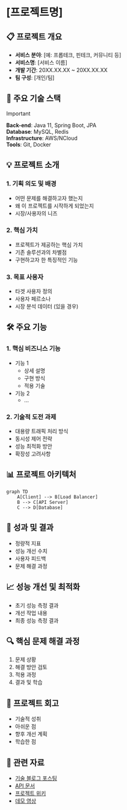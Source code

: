# [프로젝트명]

## 📋 프로젝트 개요
- **서비스 분야**: [예: 프롭테크, 핀테크, 커뮤니티 등]
- **서비스명**: [서비스 이름]
- **개발 기간**: 20XX.XX.XX ~ 20XX.XX.XX
- **팀 구성**: [개인/팀]

## 🔧 주요 기술 스택
> [!IMPORTANT]  
> **Back-end**: Java 11, Spring Boot, JPA  
> **Database**: MySQL, Redis  
> **Infrastructure**: AWS/NCloud  
> **Tools**: Git, Docker  

## 💡 프로젝트 소개

### 1. 기획 의도 및 배경
- 어떤 문제를 해결하고자 했는지
- 왜 이 프로젝트를 시작하게 되었는지
- 시장/사용자의 니즈

### 2. 핵심 가치
- 프로젝트가 제공하는 핵심 가치
- 기존 솔루션과의 차별점
- 구현하고자 한 특징적인 기능

### 3. 목표 사용자
- 타겟 사용자 정의
- 사용자 페르소나
- 시장 분석 데이터 (있을 경우)

## 🛠 주요 기능

### 1. 핵심 비즈니스 기능
- 기능 1
  - 상세 설명
  - 구현 방식
  - 적용 기술
- 기능 2
  - ...

### 2. 기술적 도전 과제
- 대용량 트래픽 처리 방식
- 동시성 제어 전략
- 성능 최적화 방안
- 확장성 고려사항

## 📊 프로젝트 아키텍처
```mermaid
graph TD
    A[Client] --> B[Load Balancer]
    B --> C[API Server]
    C --> D[Database]
```

## 🎯 성과 및 결과
- 정량적 지표
- 성능 개선 수치
- 사용자 피드백
- 문제 해결 과정

## 📈 성능 개선 및 최적화
- 초기 성능 측정 결과
- 개선 작업 내용
- 최종 성능 측정 결과

## 🔍 핵심 문제 해결 과정
1. 문제 상황
2. 해결 방안 검토
3. 적용 과정
4. 결과 및 학습

## 📝 프로젝트 회고
- 기술적 성취
- 아쉬운 점
- 향후 개선 계획
- 학습한 점

## 🔗 관련 자료
- [기술 블로그 포스팅](#)
- [API 문서](#)
- [프로젝트 위키](#)
- [데모 영상](#)
